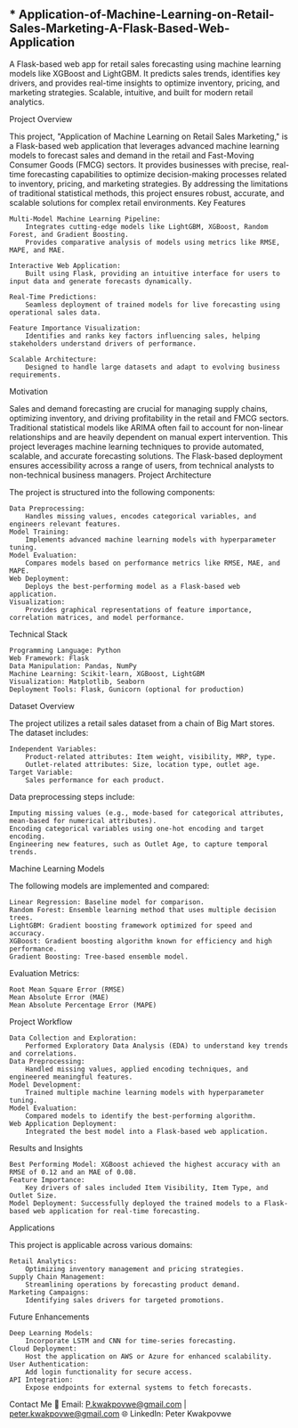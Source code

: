 ## * Application-of-Machine-Learning-on-Retail-Sales-Marketing-A-Flask-Based-Web-Application
A Flask-based web app for retail sales forecasting using machine learning models like XGBoost and LightGBM. It predicts sales trends, identifies key drivers, and provides real-time insights to optimize inventory, pricing, and marketing strategies. Scalable, intuitive, and built for modern retail analytics.


Project Overview

This project, "Application of Machine Learning on Retail Sales Marketing," is a Flask-based web application that leverages advanced machine learning models to forecast sales and demand in the retail and Fast-Moving Consumer Goods (FMCG) sectors. It provides businesses with precise, real-time forecasting capabilities to optimize decision-making processes related to inventory, pricing, and marketing strategies. By addressing the limitations of traditional statistical methods, this project ensures robust, accurate, and scalable solutions for complex retail environments.
Key Features

    Multi-Model Machine Learning Pipeline:
        Integrates cutting-edge models like LightGBM, XGBoost, Random Forest, and Gradient Boosting.
        Provides comparative analysis of models using metrics like RMSE, MAPE, and MAE.

    Interactive Web Application:
        Built using Flask, providing an intuitive interface for users to input data and generate forecasts dynamically.

    Real-Time Predictions:
        Seamless deployment of trained models for live forecasting using operational sales data.

    Feature Importance Visualization:
        Identifies and ranks key factors influencing sales, helping stakeholders understand drivers of performance.

    Scalable Architecture:
        Designed to handle large datasets and adapt to evolving business requirements.

Motivation

Sales and demand forecasting are crucial for managing supply chains, optimizing inventory, and driving profitability in the retail and FMCG sectors. Traditional statistical models like ARIMA often fail to account for non-linear relationships and are heavily dependent on manual expert intervention. This project leverages machine learning techniques to provide automated, scalable, and accurate forecasting solutions. The Flask-based deployment ensures accessibility across a range of users, from technical analysts to non-technical business managers.
Project Architecture

The project is structured into the following components:

    Data Preprocessing:
        Handles missing values, encodes categorical variables, and engineers relevant features.
    Model Training:
        Implements advanced machine learning models with hyperparameter tuning.
    Model Evaluation:
        Compares models based on performance metrics like RMSE, MAE, and MAPE.
    Web Deployment:
        Deploys the best-performing model as a Flask-based web application.
    Visualization:
        Provides graphical representations of feature importance, correlation matrices, and model performance.

Technical Stack

    Programming Language: Python
    Web Framework: Flask
    Data Manipulation: Pandas, NumPy
    Machine Learning: Scikit-learn, XGBoost, LightGBM
    Visualization: Matplotlib, Seaborn
    Deployment Tools: Flask, Gunicorn (optional for production)

Dataset Overview

The project utilizes a retail sales dataset from a chain of Big Mart stores. The dataset includes:

    Independent Variables:
        Product-related attributes: Item weight, visibility, MRP, type.
        Outlet-related attributes: Size, location type, outlet age.
    Target Variable:
        Sales performance for each product.

Data preprocessing steps include:

    Imputing missing values (e.g., mode-based for categorical attributes, mean-based for numerical attributes).
    Encoding categorical variables using one-hot encoding and target encoding.
    Engineering new features, such as Outlet Age, to capture temporal trends.

Machine Learning Models

The following models are implemented and compared:

    Linear Regression: Baseline model for comparison.
    Random Forest: Ensemble learning method that uses multiple decision trees.
    LightGBM: Gradient boosting framework optimized for speed and accuracy.
    XGBoost: Gradient boosting algorithm known for efficiency and high performance.
    Gradient Boosting: Tree-based ensemble model.

Evaluation Metrics:

    Root Mean Square Error (RMSE)
    Mean Absolute Error (MAE)
    Mean Absolute Percentage Error (MAPE)


Project Workflow

    Data Collection and Exploration:
        Performed Exploratory Data Analysis (EDA) to understand key trends and correlations.
    Data Preprocessing:
        Handled missing values, applied encoding techniques, and engineered meaningful features.
    Model Development:
        Trained multiple machine learning models with hyperparameter tuning.
    Model Evaluation:
        Compared models to identify the best-performing algorithm.
    Web Application Deployment:
        Integrated the best model into a Flask-based web application.

Results and Insights

    Best Performing Model: XGBoost achieved the highest accuracy with an RMSE of 0.12 and an MAE of 0.08.
    Feature Importance:
        Key drivers of sales included Item Visibility, Item Type, and Outlet Size.
    Model Deployment: Successfully deployed the trained models to a Flask-based web application for real-time forecasting.

Applications

This project is applicable across various domains:

    Retail Analytics:
        Optimizing inventory management and pricing strategies.
    Supply Chain Management:
        Streamlining operations by forecasting product demand.
    Marketing Campaigns:
        Identifying sales drivers for targeted promotions.

Future Enhancements

    Deep Learning Models:
        Incorporate LSTM and CNN for time-series forecasting.
    Cloud Deployment:
        Host the application on AWS or Azure for enhanced scalability.
    User Authentication:
        Add login functionality for secure access.
    API Integration:
        Expose endpoints for external systems to fetch forecasts.


Contact Me
📧 Email: P.kwakpovwe@gmail.com | peter.kwakpovwe@gmail.com
🌐 LinkedIn: Peter Kwakpovwe
